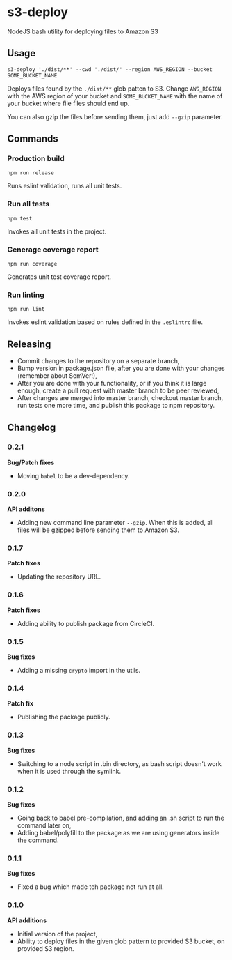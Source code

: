s3-deploy
=======

NodeJS bash utility for deploying files to Amazon S3

## Usage

```
s3-deploy './dist/**' --cwd './dist/' --region AWS_REGION --bucket SOME_BUCKET_NAME
```

Deploys files found by the `./dist/**` glob patten to S3. Change `AWS_REGION` with the AWS region of your bucket and `SOME_BUCKET_NAME` with the name of your bucket where file files should end up.

You can also gzip the files before sending them, just add `--gzip` parameter.

## Commands

### Production build
```
npm run release
```

Runs eslint validation, runs all unit tests.

### Run all tests
```
npm test
```

Invokes all unit tests in the project.

### Generage coverage report
```
npm run coverage
```

Generates unit test coverage report.

### Run linting
```
npm run lint
```

Invokes eslint validation based on rules defined in the `.eslintrc` file.

## Releasing

- Commit changes to the repository on a separate branch,
- Bump version in package.json file, after you are done with your changes (remember about SemVer!),
- After you are done with your functionality, or if you think it is large enough, create a pull request with master branch to be peer reviewed,
- After changes are merged into master branch, checkout master branch, run tests one more time, and publish this package to npm repository.

## Changelog

### 0.2.1

**Bug/Patch fixes**

- Moving `babel` to be a dev-dependency.

### 0.2.0

**API additons**

- Adding new command line parameter `--gzip`. When this is added, all files will be gzipped before sending them to Amazon S3.

### 0.1.7

**Patch fixes**

- Updating the repository URL.

### 0.1.6

**Patch fixes**

- Adding ability to publish package from CircleCI.

### 0.1.5

**Bug fixes**

- Adding a missing `crypto` import in the utils.

### 0.1.4

**Patch fix**

- Publishing the package publicly.

### 0.1.3

**Bug fixes**

- Switching to a node script in .bin directory, as bash script doesn't work when it is used through the symlink.

### 0.1.2

**Bug fixes**

- Going back to babel pre-compilation, and adding an .sh script to run the command later on,
- Adding babel/polyfill to the package as we are using generators inside the command.

### 0.1.1

**Bug fixes**

- Fixed a bug which made teh package not run at all.

### 0.1.0

**API additions**

- Initial version of the project,
- Ability to deploy files in the given glob pattern to provided S3 bucket, on provided S3 region.
